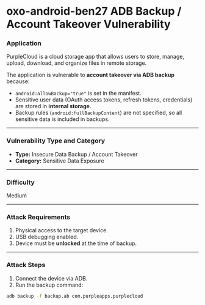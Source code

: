 # oxo-android-ben27 ADB Backup / Account Takeover Vulnerability

### Application

PurpleCloud is a cloud storage app that allows users to store, manage, upload, download, and organize files in remote storage.

The application is vulnerable to **account takeover via ADB backup** because:

- `android:allowBackup="true"` is set in the manifest.
- Sensitive user data (OAuth access tokens, refresh tokens, credentials) are stored in **internal storage**.
- Backup rules (`android:fullBackupContent`) are not specified, so all sensitive data is included in backups.

---

### Vulnerability Type and Category
- **Type:** Insecure Data Backup / Account Takeover
- **Category:** Sensitive Data Exposure

---

### Difficulty
Medium

---

### Attack Requirements
1. Physical access to the target device.
2. USB debugging enabled.
3. Device must be **unlocked** at the time of backup.

---

### Attack Steps
1. Connect the device via ADB.
2. Run the backup command:

```bash
adb backup -f backup.ab com.purpleapps.purplecloud
```
